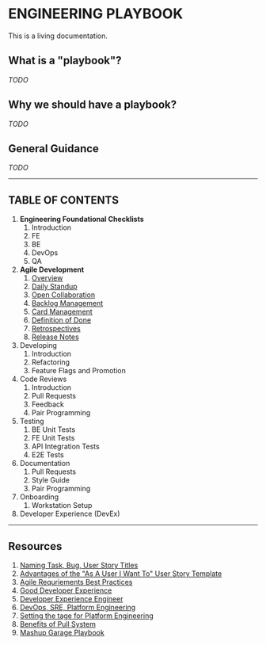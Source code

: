 # ENGINEERING PLAYBOOK

This is a living documentation.
## What is a "playbook"?

_TODO_

## Why we should have a playbook?

_TODO_

## General Guidance
_TODO_

-------

## TABLE OF CONTENTS

1. **Engineering Foundational Checklists**
   1. Introduction
   2. FE
   3. BE
   4. DevOps
   5. QA
2. **Agile Development**
   1. [Overview](https://github.com/HighOutputVentures/engineering-playbook/blob/main/agile-development)
   2. [Daily Standup](https://github.com/HighOutputVentures/engineering-playbook/tree/main/agile-development/00-daily-standup)
   3. [Open Collaboration](https://github.com/HighOutputVentures/engineering-playbook/tree/main/agile-development/01-open-collaboration)
   4. [Backlog Management](https://github.com/HighOutputVentures/engineering-playbook/tree/main/agile-development/02-backlog-management)
   5. [Card Management](https://github.com/HighOutputVentures/engineering-playbook/tree/main/agile-development/03-card-management)
   6. [Definition of Done](https://github.com/HighOutputVentures/engineering-playbook/tree/main/agile-development/04-definition-of-done)
   7. [Retrospectives](https://github.com/HighOutputVentures/engineering-playbook/tree/main/agile-development/05-retrospectives)
   8. [Release Notes](https://github.com/HighOutputVentures/engineering-playbook/tree/main/agile-development/06-release-notes)
3. Developing
   1. Introduction
   2. Refactoring
   3. Feature Flags and Promotion
4. Code Reviews
   1. Introduction
   2. Pull Requests
   3. Feedback
   4. Pair Programming
5. Testing
   1. BE Unit Tests
   2. FE Unit Tests
   3. API Integration Tests
   4. E2E Tests
6. Documentation
   1. Pull Requests
   2. Style Guide
   3. Pair Programming
7. Onboarding
   1. Workstation Setup
8.  Developer Experience (DevEx)

-------

## Resources
1. [Naming Task, Bug, User Story Titles](https://stratejos.ai/blog/naming-task-bug-user-story-titles/)
2. [Advantages of the "As A User I Want To" User Story Template](https://www.mountaingoatsoftware.com/blog/advantages-of-the-as-a-user-i-want-user-story-template)
3. [Agile Requriements Best Practices](http://agilemodeling.com/essays/agileRequirementsBestPractices.htm)
4. [Good Developer Experience](https://developerexperience.io/practices/good-developer-experience)
5. [Developer Experience Engineer](https://www.helpnetsecurity.com/2021/07/16/developer-experience-engineer/)
6. [DevOps, SRE, Platform Engineering](https://iximiuz.com/en/posts/devops-sre-and-platform-engineering/)
7. [Setting the tage for Platform Engineering](https://softwareengineeringdaily.com/2020/02/13/setting-the-stage-for-platform-engineering/)
8. [Benefits of Pull System](https://www.planview.com/resources/articles/benefits-pull-system/)
9. [Mashup Garage Playbook](https://www.mashupgarage.com/playbook/)



